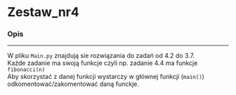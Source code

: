 
# Zestaw_nr4

### Opis

---
W pliku `Main.py` znajdują sie rozwiązania do zadań od 4.2 do 3.7. <br>
Każde zadanie ma swoją funkcje czyli np. zadanie 4.4 ma funkcje `fibonacci(n)` <br>
Aby skorzystać z danej funkcji wystarczy w głównej funkcji (`main()`) odkomentować/zakomentować daną funckje.   
